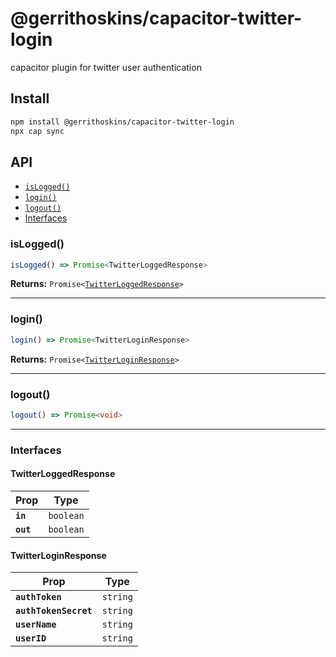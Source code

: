 # @gerrithoskins/capacitor-twitter-login

capacitor plugin for twitter user authentication

## Install

```bash
npm install @gerrithoskins/capacitor-twitter-login
npx cap sync
```

## API

<docgen-index>

* [`isLogged()`](#islogged)
* [`login()`](#login)
* [`logout()`](#logout)
* [Interfaces](#interfaces)

</docgen-index>

<docgen-api>
<!--Update the source file JSDoc comments and rerun docgen to update the docs below-->

### isLogged()

```typescript
isLogged() => Promise<TwitterLoggedResponse>
```

**Returns:** <code>Promise&lt;<a href="#twitterloggedresponse">TwitterLoggedResponse</a>&gt;</code>

--------------------


### login()

```typescript
login() => Promise<TwitterLoginResponse>
```

**Returns:** <code>Promise&lt;<a href="#twitterloginresponse">TwitterLoginResponse</a>&gt;</code>

--------------------


### logout()

```typescript
logout() => Promise<void>
```

--------------------


### Interfaces


#### TwitterLoggedResponse

| Prop      | Type                 |
| --------- | -------------------- |
| **`in`**  | <code>boolean</code> |
| **`out`** | <code>boolean</code> |


#### TwitterLoginResponse

| Prop                  | Type                |
| --------------------- | ------------------- |
| **`authToken`**       | <code>string</code> |
| **`authTokenSecret`** | <code>string</code> |
| **`userName`**        | <code>string</code> |
| **`userID`**          | <code>string</code> |

</docgen-api>
